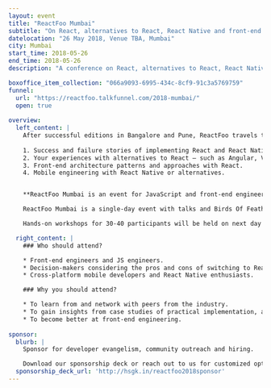 ```yaml
---
layout: event
title: "ReactFoo Mumbai"
subtitle: "On React, alternatives to React, React Native and front-end engineering."
datelocation: "26 May 2018, Venue TBA, Mumbai"
city: Mumbai
start_time: 2018-05-26
end_time: 2018-05-26
description: "A conference on React, alternatives to React, React Native and front-end engineering."

boxoffice_item_collection: "066a9093-6995-434c-8cf9-91c3a5769759"
funnel:
  url: "https://reactfoo.talkfunnel.com/2018-mumbai/"
  open: true
  
overview:
  left_content: |
    After successful editions in Bangalore and Pune, ReactFoo travels to other cities like Hyderabad, Mumbai and Delhi. The Mumbai edition will focus on the following topics:
    
    1. Success and failure stories of implementing React and React Native for your use-case.
    2. Your experiences with alternatives to React – such as Angular, Vue and other frameworks – why these worked / did not work for your use-case. 
    3. Front-end architecture patterns and approaches with React.
    4. Mobile engineering with React Native or alternatives. 


    **ReactFoo Mumbai is an event for JavaScript and front-end engineers, cross-platform developers.**

    ReactFoo Mumbai is a single-day event with talks and Birds Of Feather (BOF) sessions.     

    Hands-on workshops for 30-40 participants will be held on next day of the conference. Workshops will be announced shortly. **Tickets have to be purchased separately.** 

  right_content: |
    ### Who should attend?

    * Front-end engineers and JS engineers.
    * Decision-makers considering the pros and cons of switching to React and React Native.
    * Cross-platform mobile developers and React Native enthusiasts.

    ### Why you should attend?

    * To learn from and network with peers from the industry.
    * To gain insights from case studies of practical implementation, and evaluate ReactJS and React Native for your work.
    * To become better at front-end engineering.
    
sponsor:
  blurb: |
    Sponsor for developer evangelism, community outreach and hiring.

    Download our sponsorship deck or reach out to us for customized options at [info@hasgeek.com](mailto:info@hasgeek.com)
  sponsorship_deck_url: 'http://hsgk.in/reactfoo2018sponsor'
---
```

